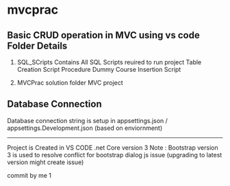 # mvcprac
Basic CRUD operation in MVC using vs code
Folder Details
--------------

1) SQL_SCripts 
Contains All SQL Scripts reuired to run project 
Table Creation Script
Procedure
Dummy Course Insertion Script

2) MVCPrac
solution folder MVC project


Database Connection
-------------------
Database connection string is setup in appsettings.json / appsettings.Development.json (based on enviornment)

-------------------------------------
Project is Created in VS CODE .net Core version 3
Note : Bootstrap version 3 is used to resolve conflict for bootstrap dialog js issue (upgrading to latest version might create issue)

commit by me 1